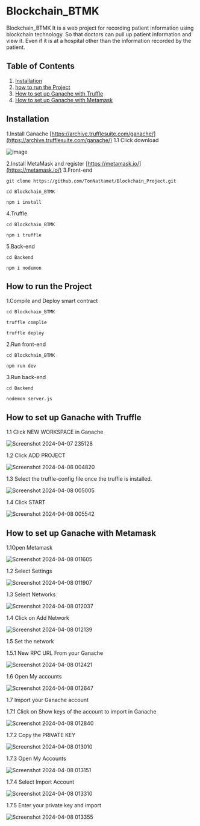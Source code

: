 # Blockchain_BTMK

Blockchain_BTMK It is a web project for recording patient information using blockchain technology. So that doctors can pull up patient information and view it. Even if it is at a hospital other than the information recorded by the patient.

## Table of Contents

 1. [Installation](#installation) 
 2. [how to run the Project](#how-to-run-the-project)
 3. [How to set up Ganache with Truffle](#how-to-set-up-ganache-with-truffle)
 4. [How to set up Ganache with Metamask](#how-to-set-up-ganache-with-metamask)

## Installation
1.Install Ganache
[https://archive.trufflesuite.com/ganache/](https://archive.trufflesuite.com/ganache/)
1.1 Click download

![image](https://github.com/TonNattamet/Blockchain_Project/assets/117368788/973c0cda-59db-43a2-bab1-e3363fbcfbc2)

2.Install MetaMask and register
[https://metamask.io/](https://metamask.io/)
3.Front-end

    git clone https://github.com/TonNattamet/Blockchain_Project.git
  
    cd Blockchain_BTMK
    
    npm i install

4.Truffle

    cd Blockchain_BTMK
    
    npm i truffle

  5.Back-end

    cd Backend
    
    npm i nodemon

## How to run the Project
1.Compile and Deploy smart contract

    cd Blockchain_BTMK
    
    truffle complie
    
    truffle deploy

2.Run front-end

    cd Blockchain_BTMK
    
    npm run dev

3.Run back-end

    cd Backend
    
    nodemon server.js

## How to set up Ganache with Truffle
1.1 Click NEW WORKSPACE in Ganache

![Screenshot 2024-04-07 235128](https://github.com/TonNattamet/Blockchain_Project/assets/117368788/2cf5c2cc-01e1-4ceb-a8d3-3ab8e494daa2)

1.2 Click ADD PROJECT

![Screenshot 2024-04-08 004820](https://github.com/TonNattamet/Blockchain_Project/assets/117368788/a69fc3b5-a6ad-4ca3-a133-7d6f11462e12)

1.3 Select the truffle-config file once the truffle is installed.

![Screenshot 2024-04-08 005005](https://github.com/TonNattamet/Blockchain_Project/assets/117368788/1c829de5-c649-4123-8234-3a8683e94266)

1.4 Click START

![Screenshot 2024-04-08 005542](https://github.com/TonNattamet/Blockchain_Project/assets/117368788/1587bc65-eafa-4910-995f-ac5e34886b45)

## How to set up Ganache with Metamask
1.1Open Metamask

![Screenshot 2024-04-08 011605](https://github.com/TonNattamet/Blockchain_Project/assets/117368788/ebef4644-5f97-4d6c-9a29-86fbc5a1b69e)

1.2 Select Settings

![Screenshot 2024-04-08 011907](https://github.com/TonNattamet/Blockchain_Project/assets/117368788/ffd70366-1d52-4bf5-8e51-8adc2653a1b1)

1.3 Select Networks

![Screenshot 2024-04-08 012037](https://github.com/TonNattamet/Blockchain_Project/assets/117368788/636063d6-b61e-4545-a692-a1dab1de68a6)

1.4 Click on Add Network

![Screenshot 2024-04-08 012139](https://github.com/TonNattamet/Blockchain_Project/assets/117368788/7f3d9795-3852-44eb-9884-d4b83c88bc97)

1.5 Set the network

  1.5.1 New RPC URL From your Ganache  
 
![Screenshot 2024-04-08 012421](https://github.com/TonNattamet/Blockchain_Project/assets/117368788/81abde8d-2021-4ca8-8a49-46be2c18f33d)

1.6 Open My accounts

![Screenshot 2024-04-08 012647](https://github.com/TonNattamet/Blockchain_Project/assets/117368788/159a9236-4b09-461d-a2c9-8ae0c6a24e4d)

1.7 Import your Ganache account

1.7.1 Click on Show keys of the account to import in Ganache

![Screenshot 2024-04-08 012840](https://github.com/TonNattamet/Blockchain_Project/assets/117368788/8171ca51-fff5-46da-9b7b-eb2381401bf5)

1.7.2 Copy the PRIVATE KEY

![Screenshot 2024-04-08 013010](https://github.com/TonNattamet/Blockchain_Project/assets/117368788/43e93ce2-5045-4dec-a9e9-9d3072ac8613)

1.7.3 Open My Accounts

![Screenshot 2024-04-08 013151](https://github.com/TonNattamet/Blockchain_Project/assets/117368788/17a018f6-ddc7-450d-add2-422d429c56ce)

1.7.4 Select Import Account

![Screenshot 2024-04-08 013310](https://github.com/TonNattamet/Blockchain_Project/assets/117368788/dd097199-2cbb-4be0-b8a3-3d4b1dcb0e2b)

1.7.5 Enter your private key and import

![Screenshot 2024-04-08 013355](https://github.com/TonNattamet/Blockchain_Project/assets/117368788/371eaf87-6a04-4c10-983c-f81aa34423a1)
